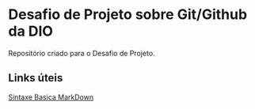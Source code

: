 # Desafio de Projeto sobre Git/Github da DIO
Repositório criado para o Desafio de Projeto.

## Links úteis 
[Sintaxe Basica MarkDown](https://www.markdownguide.org/basic-syntax/)
